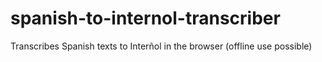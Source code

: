 # spanish-to-internol-transcriber
Transcribes Spanish texts to Interñol in the browser (offline use possible)
